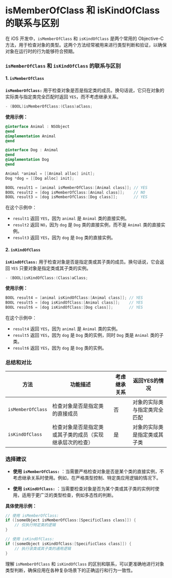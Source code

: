 # isMemberOfClass 和 isKindOfClass 的联系与区别

在 iOS 开发中，`isMemberOfClass` 和 `isKindOfClass` 是两个常用的 Objective-C 方法，用于检查对象的类型。这两个方法经常被用来进行类型判断和验证，以确保对象在运行时的行为能够符合预期。

### `isMemberOfClass` 和 `isKindOfClass` 的联系与区别

#### 1. `isMemberOfClass`

**`isMemberOfClass:`** 用于检查对象是否是指定类的成员。换句话说，它只在对象的实际类与指定类完全匹配时返回 `YES`，而不考虑继承关系。

```objective-c
- (BOOL)isMemberOfClass:(Class)aClass;
```

**使用示例：**

```objective-c
@interface Animal : NSObject
@end
@implementation Animal
@end

@interface Dog : Animal
@end
@implementation Dog
@end

Animal *animal = [[Animal alloc] init];
Dog *dog = [[Dog alloc] init];

BOOL result1 = [animal isMemberOfClass:[Animal class]]; // YES
BOOL result2 = [dog isMemberOfClass:[Animal class]];    // NO
BOOL result3 = [dog isMemberOfClass:[Dog class]];       // YES
```

在这个示例中：

- `result1` 返回 `YES`，因为 `animal` 是 `Animal` 类的直接实例。
- `result2` 返回 `NO`，因为 `dog` 是 `Dog` 类的直接实例，而不是 `Animal` 类的直接实例。
- `result3` 返回 `YES`，因为 `dog` 是 `Dog` 类的直接实例。

#### 2. `isKindOfClass`

**`isKindOfClass:`** 用于检查对象是否是指定类或其子类的成员。换句话说，它会返回 `YES` 只要对象是指定类或其子类的实例。

```objective-c
- (BOOL)isKindOfClass:(Class)aClass;
```

**使用示例：**

```objective-c
BOOL result4 = [animal isKindOfClass:[Animal class]]; // YES
BOOL result5 = [dog isKindOfClass:[Animal class]];    // YES
BOOL result6 = [dog isKindOfClass:[Dog class]];       // YES
```

在这个示例中：

- `result4` 返回 `YES`，因为 `animal` 是 `Animal` 类的实例。
- `result5` 返回 `YES`，因为 `dog` 是 `Dog` 类的实例，同时 `Dog` 类是 `Animal` 类的子类。
- `result6` 返回 `YES`，因为 `dog` 是 `Dog` 类的实例。

### 总结和对比

| 方法            | 功能描述                                                         | 考虑继承关系    | 返回YES的情况                          |
|-----------------|------------------------------------------------------------------|-----------------|---------------------------------------|
| `isMemberOfClass` | 检查对象是否是指定类的直接成员                                    | 否                | 对象的实际类与指定类完全匹配              |
| `isKindOfClass`   | 检查对象是否是指定类或其子类的成员（实现继承层次的检查）       | 是                | 对象的实际类是指定类或其子类              |

### 选择建议

- **使用 `isMemberOfClass:`** ：当需要严格检查对象是否是某个类的直接实例，不考虑继承关系时使用。例如，在严格类型控制、特定类应用逻辑的情况下。
  
- **使用 `isKindOfClass:`** ：当需要检查对象是否为某个类或其子类的实例时使用，适用于更广泛的类型检查，例如多态性的判断。

**具体使用示例：**

```objective-c
// 使用 isMemberOfClass:
if ([someObject isMemberOfClass:[SpecificClass class]]) {
    // 仅执行特定类的逻辑
}

// 使用 isKindOfClass:
if ([someObject isKindOfClass:[SpecificClass class]]) {
    // 执行该类或其子类的通用逻辑
}
```

理解 `isMemberOfClass` 和 `isKindOfClass` 的区别和联系，可以更准确地进行对象类型判断，确保应用在各种复杂场景下的正确运行和行为一致性。
